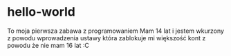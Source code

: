 # hello-world
To moja pierwsza zabawa z programowaniem
Mam 14 lat i jestem wkurzony z powodu wprowadzenia ustawy która zablokuje mi większość kont z powodu że nie mam 16 lat :C
